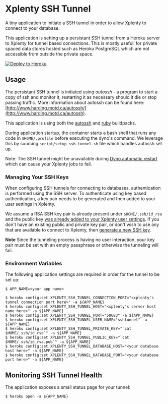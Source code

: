 # Xplenty SSH Tunnel
A tiny application to initiate a SSH tunnel in order to allow Xplenty to connect to your database.

This application is setting up a persistant SSH tunnel from a Heroku server to Xplenty for tunnel based connections. This is mostly usefull for private spaced data stores hosted such as Heroku PostgreSQL which are not accessible from outside the private space.

[![Deploy to Heroku](https://www.herokucdn.com/deploy/button.svg)](https://heroku.com/deploy?template=https://github.com/xplenty/xplenty-ssh-tunnel)

## Usage

The persistant SSH tunnel is initiated using _autossh_ - a program to start a copy of ssh and monitor it, restarting it as necessary should it die or stop passing traffic. More information about autossh can be found here: [http://www.harding.motd.ca/autossh/](http://www.harding.motd.ca/autossh).

This application is using both the [autossh](https://github.com/xplenty/heroku-buildpack-autossh) and [ruby](https://github.com/heroku/heroku-buildpack-ruby) buildpacks.

During application startup, the container starts a bash shell that runs any code in `$HOME/.profile` before executing the dyno's command. We leverage this by sourcing `script/setup-ssh-tunnel.sh` file which handles autossh set up.

Note: The SSH tunnel might be unavailable during [Dyno automatic restart](https://devcenter.heroku.com/articles/dynos#automatic-dyno-restarts) which can cause your Xplenty jobs to fail.

### Managing Your SSH Keys

When configuring SSH tunnels for connecting to databases, authentication is performed using the SSH server. To authenticate using key based authentication, a key pair needs to be generated and then added to your user settings in Xplenty.

We assume a RSA SSH key pair is already present under `$HOME/.ssh/id_rsa` and the public key [was already added to your Xplenty user settings](https://www.xplenty.com/docs/managing-your-ssh-keys/). If you don't have an existing public and private key pair, or don't wish to use any that are available to connect to Xplenty, then [generate a new SSH key](https://www.xplenty.com/docs/managing-your-ssh-keys/).

**Note** Since the tunneling process is having no user interaction, your key pair must be set with an empty passphrase or otherwise the tunneling will fail.

### Environment Variables

The following application settings are required in order for the tunnel to be set up:

```
$ APP_NAME=<your app name>

$ heroku config:set XPLENTY_SSH_TUNNEL_CONNECTION_PORT="<xplenty's tunnel connection port here>" -a ${APP_NAME}
$ heroku config:set XPLENTY_SSH_TUNNEL_HOST="<xplenty's server host name here>" -a ${APP_NAME}
$ heroku config:set XPLENTY_SSH_TUNNEL_PORT="50683" -a ${APP_NAME}
$ heroku config:set XPLENTY_SSH_TUNNEL_USER_NAME="sshtunnel" -a ${APP_NAME}
$ heroku config:set XPLENTY_SSH_TUNNEL_PRIVATE_KEY="`cat $HOME/.ssh/id_rsa`" -a ${APP_NAME}
$ heroku config:set XPLENTY_SSH_TUNNEL_PUBLIC_KEY="`cat $HOME/.ssh/id_rsa.pub`" -a ${APP_NAME}
$ heroku config:set XPLENTY_SSH_TUNNEL_DATABASE_HOST="<your database host here>" -a ${APP_NAME}
$ heroku config:set XPLENTY_SSH_TUNNEL_DATABASE_PORT="<your database port here>" -a ${APP_NAME}
```

## Monitoring SSH Tunnel Health

The application exposes a small status page for your tunnel:

```
$ heroku open -a ${APP_NAME}
```

